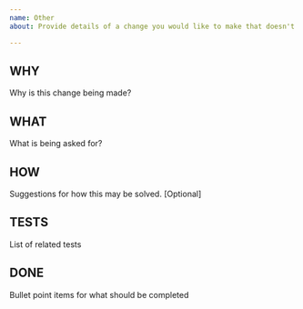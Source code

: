 ```yaml
---
name: Other
about: Provide details of a change you would like to make that doesn't fit the other templates.

---
```


## WHY
Why is this change being made?
## WHAT
What is being asked for?
## HOW
Suggestions for how this may be solved. [Optional]
## TESTS
List of related tests
## DONE
Bullet point items for what should be completed